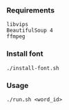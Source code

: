### Requirements

```
libvips
BeautifulSoup 4
ffmpeg
```

### Install font

```
./install-font.sh
```

### Usage

```
./run.sh <word_id>
```